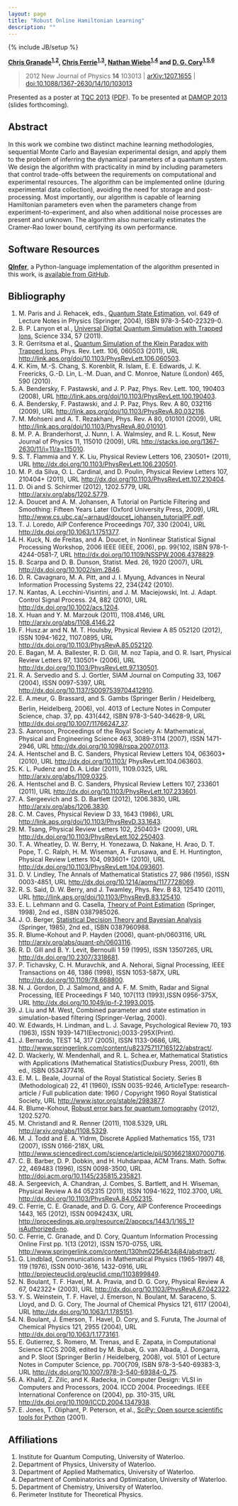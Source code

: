 ```yaml
---
layout: page
title: "Robust Online Hamiltonian Learning"
description: ""
---
```

{% include JB/setup %}

**[Chris Granade](/)<sup>[1](#affil1),[2](#affil2)</sup>, [Chris Ferrie](http://csferrie.com/)<sup>[1](#affil1),[3](#affil3)</sup>, [Nathan Wiebe](https://services.iqc.uwaterloo.ca/people/profile/nwiebe/)<sup>[1](#affil1),[4](#affil4)</sup> and [D. G. Cory](http://iqc.uwaterloo.ca/iqc-directory/dcory/)<sup>[1](#affil1),[5](#affil5),[6](#affil6)</sup>**

 > 2012 New Journal of Physics **14** 103013 |
 > [arXiv:1207.1655](http://arxiv.org/abs/1207.1655) | [doi:10.1088/1367-2630/14/10/103013](http://dx.doi.org/10.1088/1367-2630/14/10/103013) 
 
Presented as a poster at [TQC 2013](http://www.uoguelph.ca/quigs/tqc2013/) ([PDF](rohl/tqc-poster.pdf)).
To be presented at [DAMOP 2013](http://www.aps.org/units/damop/meetings/annual/) (slides forthcoming).

## Abstract ##

In this work we combine two distinct machine learning methodologies, sequential Monte Carlo and Bayesian experimental design, and apply them to the problem of inferring the dynamical parameters of a quantum system. We design the algorithm with practicality in mind by including parameters that control trade-offs between the requirements on computational and experimental resources. The algorithm can be implemented online (during experimental data collection), avoiding the need for storage and post-processing. Most importantly, our algorithm is capable of learning Hamiltonian parameters even when the parameters change from experiment-to-experiment, and also when additional noise processes are present and unknown. The algorithm also numerically estimates the Cramer-Rao lower bound, certifying its own performance.

## Software Resources ##

[**QInfer**](https://github.com/csferrie/python-qinfer), a Python-language
implementation of the algorithm presented in this work, is
[available from GitHub](https://github.com/csferrie/python-qinfer).

## Bibliography ##

1. M. Paris and J. Rehacek, eds., [Quantum State Estimation](http://www.springer.com/physics/quantum+physics/book/978-3-540-22329-0), vol. 649 of Lecture Notes in Physics (Springer, 2004), ISBN 978-3-540-22329-0.
2. B. P. Lanyon et al., [Universal Digital Quantum Simulation with Trapped Ions](http://www.sciencemag.org/content/334/6052/57.abstract), Science 334, 57 (2011).
3. R. Gerritsma et al., [Quantum Simulation of the Klein Paradox with Trapped Ions](http://link.aps.org/doi/10.1103/PhysRevLett.106.060503), Phys. Rev. Lett. 106, 060503 (2011), URL http://link.aps.org/doi/10.1103/PhysRevLett.106.060503. 
4. K. Kim, M.-S. Chang, S. Korenblit, R. Islam, E. E. Edwards, J. K. Freericks, G.-D. Lin, L.-M. Duan, and C. Monroe, Nature (London) 465, 590 (2010).
5. A. Bendersky, F. Pastawski, and J. P. Paz, Phys. Rev. Lett. 100, 190403 (2008), URL http://link.aps.org/doi/10.1103/PhysRevLett.100.190403.
6. A. Bendersky, F. Pastawski, and J. P. Paz, Phys. Rev. A 80, 032116 (2009), URL http://link.aps.org/doi/10.1103/PhysRevA.80.032116.
7. M. Mohseni and A. T. Rezakhani, Phys. Rev. A 80, 010101 (2009), URL http://link.aps.org/doi/10.1103/PhysRevA.80.010101.
8. M. P. A. Branderhorst, J. Nunn, I. A. Walmsley, and R. L. Kosut, New Journal of Physics 11, 115010 (2009), URL http://stacks.iop.org/1367-2630/11/i=11/a=115010.
9. S. T. Flammia and Y. K. Liu, Physical Review Letters 106, 230501+ (2011), URL http://dx.doi.org/10.1103/PhysRevLett.106.230501.
10. M. P. da Silva, O. L. Cardinal, and D. Poulin, Physical Review Letters 107, 210404+ (2011), URL http://dx.doi.org/10.1103/PhysRevLett.107.210404.
11. D. Oi and S. Schirmer (2012), 1202.5779, URL http://arxiv.org/abs/1202.5779.
12. A. Doucet and A. M. Johansen, A Tutorial on Particle Filtering and Smoothing: Fifteen Years Later (Oxford University Press, 2009), URL http://www.cs.ubc.ca/~arnaud/doucet_johansen_tutorialPF.pdf.
13. T. J. Loredo, AIP Conference Proceedings 707, 330 (2004), URL http://dx.doi.org/10.1063/1.1751377.
14. H. Kuck, N. de Freitas, and A. Doucet, in Nonlinear Statistical Signal Processing Workshop, 2006 IEEE (IEEE, 2006), pp. 99{102, ISBN 978-1-4244-0581-7, URL http://dx.doi.org/10.1109/NSSPW.2006.4378829.
15. B. Scarpa and D. B. Dunson, Statist. Med. 26, 1920 (2007), URL http://dx.doi.org/10.1002/sim.2846.
16. D. R. Cavagnaro, M. A. Pitt, and J. I. Myung, Advances in Neural Information Processing Systems 22, 234{242 (2010).
17. N. Kantas, A. Lecchini-Visintini, and J. M. Maciejowski, Int. J. Adapt. Control Signal Process. 24, 882 (2010), URL http://dx.doi.org/10.1002/acs.1204.
18. X. Huan and Y. M. Marzouk (2011), 1108.4146, URL http://arxiv.org/abs/1108.4146.22
19. F. Husz.ar and N. M. T. Houlsby, Physical Review A 85 052120 (2012), ISSN 1094-1622, 1107.0895, URL http://dx.doi.org/10.1103/PhysRevA.85.052120.
20. E. Bagan, M. A. Ballester, R. D. Gill, M. noz Tapia, and O. R. Isart, Physical Review Letters 97, 130501+ (2006), URL http://dx.doi.org/10.1103/PhysRevLett.97.130501.
21. R. A. Servedio and S. J. Gortler, SIAM Journal on Computing 33, 1067 (2004), ISSN 0097-5397, URL http://dx.doi.org/10.1137/S0097539704412910.
22. E. A.meur, G. Brassard, and S. Gambs (Springer Berlin / Heidelberg, Berlin, Heidelberg, 2006), vol. 4013 of Lecture Notes in Computer Science, chap. 37, pp. 431{442, ISBN 978-3-540-34628-9, URL http://dx.doi.org/10.1007/11766247_37.
23. S. Aaronson, Proceedings of the Royal Society A: Mathematical, Physical and Engineering Science 463, 3089-3114 (2007), ISSN 1471-2946, URL http://dx.doi.org/10.1098/rspa.2007.0113.
24. A. Hentschel and B. C. Sanders, Physical Review Letters 104, 063603+ (2010), URL http://dx.doi.org/10.1103/ PhysRevLett.104.063603.
25. K. L. Pudenz and D. A. Lidar (2011), 1109.0325, URL http://arxiv.org/abs/1109.0325.
26. A. Hentschel and B. C. Sanders, Physical Review Letters 107, 233601 (2011), URL http://dx.doi.org/10.1103/PhysRevLett.107.233601.
27. A. Sergeevich and S. D. Bartlett (2012), 1206.3830, URL http://arxiv.org/abs/1206.3830.
28. C. M. Caves, Physical Review D 33, 1643 (1986), URL http://link.aps.org/doi/10.1103/PhysRevD.33.1643.
29. M. Tsang, Physical Review Letters 102, 250403+ (2009), URL http://dx.doi.org/10.1103/PhysRevLett.102.250403.
30. T. A. Wheatley, D. W. Berry, H. Yonezawa, D. Nakane, H. Arao, D. T. Pope, T. C. Ralph, H. M. Wiseman, A. Furusawa, and E. H. Huntington, Physical Review Letters 104, 093601+ (2010), URL http://dx.doi.org/10.1103/PhysRevLett.104.093601.
31. D. V. Lindley, The Annals of Mathematical Statistics 27, 986 (1956), ISSN 0003-4851, URL http://dx.doi.org/10.1214/aoms/1177728069.
32. R. S. Said, D. W. Berry, and J. Twamley, Phys. Rev. B 83, 125410 (2011), URL http://link.aps.org/doi/10.1103/PhysRevB.83.125410.
33. E. L. Lehmann and G. Casella, [Theory of Point Estimation](http://www.amazon.com/exec/obidos/redirect?tag=citeulike07-20&path=ASIN/0387985026) (Springer, 1998), 2nd ed., ISBN 0387985026.
34. J. O. Berger, [Statistical Decision Theory and Bayesian Analysis](http://www.amazon.com/exec/obidos/redirect?tag=citeulike07-20&path=ASIN/0387960988) (Springer, 1985), 2nd ed., ISBN 0387960988.
35. R. Blume-Kohout and P. Hayden (2006), quant-ph/0603116, URL http://arxiv.org/abs/quant-ph/0603116.
36. R. D. Gill and B. Y. Levit, Bernoulli 1 59 (1995), ISSN 13507265, URL http://dx.doi.org/10.2307/3318681.
37. P. Tichavsky, C. H. Muravchik, and A. Nehorai, Signal Processing, IEEE Transactions on 46, 1386 (1998), ISSN 1053-587X, URL http://dx.doi.org/10.1109/78.668800.
38. N. J. Gordon, D. J. Salmond, and A. F. M. Smith, Radar and Signal Processing, IEE Proceedings F 140, 107{113 (1993),ISSN 0956-375X, URL http://dx.doi.org/10.1049/ip-f-2.1993.0015.
39. J. Liu and M. West, Combined parameter and state estimation in simulation-based filtering (Springer-Verlag, 2000).
40. W. Edwards, H. Lindman, and L. J. Savage, Psychological Review 70, 193 (1963), ISSN 1939-1471(Electronic);0033-295X(Print).
41. J. Bernardo, TEST 14, 317 (2005), ISSN 1133-0686, URL http://www.springerlink.com/content/u823757117165122/abstract/.
42. D. Wackerly, W. Mendenhall, and R. L. Schea.er, Mathematical Statistics with Applications (Mathematical Statistics(Duxbury Press, 2001), 6th ed., ISBN 0534377416.
43. E. M. L. Beale, Journal of the Royal Statistical Society. Series B (Methodological) 22, 41 (1960), ISSN 0035-9246, ArticleType: research-article / Full publication date: 1960 / Copyright 1960 Royal Statistical Society, URL http://www.jstor.org/stable/2983877.
44. R. Blume-Kohout, [Robust error bars for quantum tomography](http://arxiv.org/abs/1202.5270) (2012), 1202.5270.
45. M. Christandl and R. Renner (2011), 1108.5329, URL http://arxiv.org/abs/1108.5329.
46. M. J. Todd and E. A. Yldrm, Discrete Applied Mathematics 155, 1731 (2007), ISSN 0166-218X, URL http://www.sciencedirect.com/science/article/pii/S0166218X07000716.
47. C. B. Barber, D. P. Dobkin, and H. Huhdanpaa, ACM Trans. Math. Softw. 22, 469483 (1996), ISSN 0098-3500, URL http://doi.acm.org/10.1145/235815.235821.
48. A. Sergeevich, A. Chandran, J. Combes, S. Bartlett, and H. Wiseman, Physical Review A 84 052315 (2011), ISSN 1094-1622, 1102.3700, URL http://dx.doi.org/10.1103/PhysRevA.84.052315.
49. C. Ferrie, C. E. Granade, and D. G. Cory, AIP Conference Proceedings 1443, 165 (2012), ISSN 0094243X, URL http://proceedings.aip.org/resource/2/apcpcs/1443/1/165_1?isAuthorized=no.
50. C. Ferrie, C. Granade, and D. Cory, Quantum Information Processing Online First pp. 1{13 (2012), ISSN 1570-0755, URL http://www.springerlink.com/content/130hm02564t34j84/abstract/.
51. G. Lindblad, Communications in Mathematical Physics (1965-1997) 48, 119 (1976), ISSN 0010-3616, 1432-0916, URL http://projecteuclid.org/euclid.cmp/1103899849.
52. N. Boulant, T. F. Havel, M. A. Pravia, and D. G. Cory, Physical Review A 67, 042322+ (2003), URL http://dx.doi.org/10.1103/PhysRevA.67.042322.
53. Y. S. Weinstein, T. F. Havel, J. Emerson, N. Boulant, M. Saraceno, S. Lloyd, and D. G. Cory, The Journal of Chemical Physics 121, 6117 (2004), URL http://dx.doi.org/10.1063/1.1785151.
54. N. Boulant, J. Emerson, T. Havel, D. Cory, and S. Furuta, The Journal of Chemical Physics 121, 2955 (2004), URL http://dx.doi.org/10.1063/1.1773161.
55. E. Gutierrez, S. Romero, M. Trenas, and E. Zapata, in Computational Science ICCS 2008, edited by M. Bubak, G. van Albada, J. Dongarra, and P. Sloot (Springer Berlin / Heidelberg, 2008), vol. 5101 of Lecture Notes in Computer Science, pp. 700{709, ISBN 978-3-540-69383-3, URL http://dx.doi.org/10.1007/978-3-540-69384-0_75.
56. A. Khalid, Z. Zilic, and K. Radecka, in Computer Design: VLSI in Computers and Processors, 2004. ICCD 2004. Proceedings. IEEE International Conference on (2004), pp. 310-315, URL http://dx.doi.org/10.1109/ICCD.2004.1347938.
57. E. Jones, T. Oliphant, P. Peterson, et al., [SciPy: Open source scientific tools for Python](http://www.scipy.org/) (2001).

## Affiliations ##

1. <a id="affil1"></a>Institute for Quantum Computing, University of Waterloo.
2. <a id="affil2"></a>Department of Physics, University of Waterloo.
3. <a id="affil3"></a>Department of Applied Mathematics, University of Waterloo.
4. <a id="affil4"></a>Department of Combinatorics and Optimization, University of Waterloo.
5. <a id="affil5"></a>Department of Chemistry, University of Waterloo.
6. <a id="affil6"></a>Perimeter Institute for Theoretical Physics.
